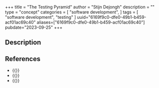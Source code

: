 +++
title = "The Testing Pyramid"
author = "Stijn Dejongh"
description = ""
type = "concept"
categories = [
    "software development",
]
tags = [
    "software development", "testing"
]
uuid="6169f9c0-dfe0-49b1-b459-acf01ac69c40"
aliases=["6169f9c0-dfe0-49b1-b459-acf01ac69c40"]
pubdate="2023-09-25"
+++

## Description



## References

* {{<reference author="Cohn, M."
  year="2010"
  title="Succeeding with Agile: Software Development Using Scrum"
  isbn="0321579364"
  publisher="Addison-Wesley"
  link="https://www.goodreads.com/en/book/show/6707987-succeeding-with-agile" >}}
* {{<reference author="Fowler, M."
    year="2018"
    title="The Practical Test Pyramid"
    site="MartinFowler.com"
    link="https://martinfowler.com/articles/practical-test-pyramid.html" >}}
* {{<reference author="Kaner, C.; Bach, J.; Pettichord, B."
  year="2001"
  title="Lessons Learned in Software Testing: A Context-Driven Approach"
  isbn="9780471081128"
  publisher="Wiley"
  link="https://www.oreilly.com/library/view/lessons-learned-in/9780471081128/" >}}


